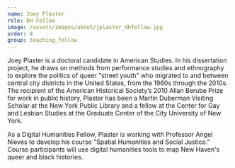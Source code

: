 ```yaml
---
name: Joey Plaster
role: DH Fellow
image: /assets/images/about/jplaster_dhfellow.jpg
order: 4
group: teaching_fellow
---
```


Joey Plaster is a doctoral candidate in American Studies. In his dissertation project, he draws on methods from performance studies and ethnography to explore the politics of queer "street youth" who migrated to and between central city districts in the United States, from the 1960s through the 2010s. The recipient of the American Historical Society’s 2010 Allan Berube Prize for work in public history, Plaster has been a Martin Duberman Visiting Scholar at the New York Public Library and a fellow at the Center for Gay and Lesbian Studies at the Graduate Center of the City University of New York. 

As a Digital Humanities Fellow, Plaster is working with Professor Angel Nieves to develop his course "Spatial Humanities and Social Justice." Course participants will use digital humanities tools to map New Haven's queer and black histories. 